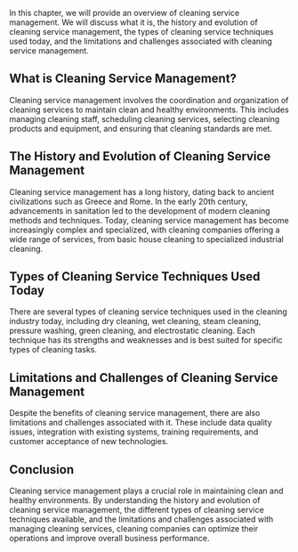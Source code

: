 
In this chapter, we will provide an overview of cleaning service management. We will discuss what it is, the history and evolution of cleaning service management, the types of cleaning service techniques used today, and the limitations and challenges associated with cleaning service management.

What is Cleaning Service Management?
------------------------------------

Cleaning service management involves the coordination and organization of cleaning services to maintain clean and healthy environments. This includes managing cleaning staff, scheduling cleaning services, selecting cleaning products and equipment, and ensuring that cleaning standards are met.

The History and Evolution of Cleaning Service Management
--------------------------------------------------------

Cleaning service management has a long history, dating back to ancient civilizations such as Greece and Rome. In the early 20th century, advancements in sanitation led to the development of modern cleaning methods and techniques. Today, cleaning service management has become increasingly complex and specialized, with cleaning companies offering a wide range of services, from basic house cleaning to specialized industrial cleaning.

Types of Cleaning Service Techniques Used Today
-----------------------------------------------

There are several types of cleaning service techniques used in the cleaning industry today, including dry cleaning, wet cleaning, steam cleaning, pressure washing, green cleaning, and electrostatic cleaning. Each technique has its strengths and weaknesses and is best suited for specific types of cleaning tasks.

Limitations and Challenges of Cleaning Service Management
---------------------------------------------------------

Despite the benefits of cleaning service management, there are also limitations and challenges associated with it. These include data quality issues, integration with existing systems, training requirements, and customer acceptance of new technologies.

Conclusion
----------

Cleaning service management plays a crucial role in maintaining clean and healthy environments. By understanding the history and evolution of cleaning service management, the different types of cleaning service techniques available, and the limitations and challenges associated with managing cleaning services, cleaning companies can optimize their operations and improve overall business performance.

